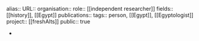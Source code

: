 alias::
URL::
organisation::
role:: [[independent researcher]] 
fields:: [[history]], [[Egypt]] 
publications:: 
tags:: person, [[Egypt]], [[Egyptologist]] 
project:: [[freshAlts]] 
public:: true

-